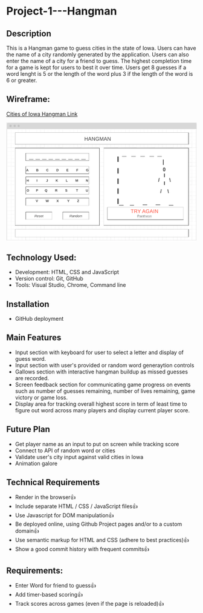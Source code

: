 # Project-1---Hangman
## Description
This is a Hangman game to guess cities in the state of Iowa. 
Users can have the name of a city randomly generated by the application. Users can also enter the name of a city for a friend to guess.
The highest completion time for a game is kept for users to best it over time.
Users get 8 guesses if a word lenght is 5 or the length of the word plus 3 if the length of the word is 6 or greater.

## Wireframe:

[Cities of Iowa Hangman Link](https://wireframe.cc/J76Fnp)

![Hangman Wireframe](/Pictures/Hangman%20Screen%20Shot%20%202020-02-20%20at%203.16.28%20PM.png)

## Technology Used:

* Development: HTML, CSS and JavaScript
* Version control: Git, GitHub
* Tools: Visual Studio, Chrome, Command line

## Installation

* GitHub deployment

## Main Features

* Input section with keyboard for user to select a letter and display of guess word.
* Input section with user's provided or random word generaytion controls
* Gallows section with interactive hangman buildup as missed guesses are recorded.
* Screen feedback section for communicating game progress on events such as number of guesses remaining, number of lives remaining, game victory or game loss.
* Display area for tracking overall highest score in term of least time to figure out word across many players and display current player score.

## Future Plan

* Get player name as an input to put on screen while tracking score
* Connect to API of random word or cities
* Validate user's city input against valid cities in Iowa
* Animation galore

## Technical Requirements

* Render in the browser👍
* Include separate HTML / CSS / JavaScript files👍
* Use Javascript for DOM manipulation👍
* Be deployed online, using Github Project pages and/or to a custom domain👍
* Use semantic markup for HTML and CSS (adhere to best practices)👍
* Show a good commit history with frequent commits👍

## Requirements:

* Enter Word for friend to guess👍
* Add timer-based scoring👍
* Track scores across games (even if the page is reloaded)👍



